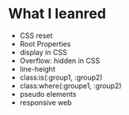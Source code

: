 # What I leanred

- CSS reset
- Root Properties
- display in CSS
- Overflow: hidden in CSS
- line-height
- class:is(:group1, :group2)
- class:where(:groupe1, :group2)
- pseudo elements
- responsive web
